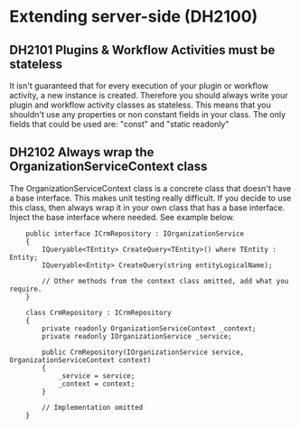 # Extending server-side (DH2100)

## DH2101 Plugins & Workflow Activities must be stateless
It isn't guaranteed that for every execution of your plugin or workflow activity, a new instance is created. Therefore you should always write your plugin and workflow activity classes as stateless. This means that you shouldn't use any properties or non constant fields in your class. The only fields that could be used are: "const" and "static readonly"

## DH2102 Always wrap the OrganizationServiceContext class
The OrganizationServiceContext class is a concrete class that doesn't have a base interface. This makes unit testing really difficult. If you decide to use this class, then always wrap it in your own class that has a base interface. Inject the base interface where needed. See example below.

````
    public interface ICrmRepository : IOrganizationService
    {
        IQueryable<TEntity> CreateQuery<TEntity>() where TEntity : Entity;
        IQueryable<Entity> CreateQuery(string entityLogicalName);

        // Other methods from the context class omitted, add what you require.
    }

    class CrmRepository : ICrmRepository
    {
        private readonly OrganizationServiceContext _context;
        private readonly IOrganizationService _service;

        public CrmRepository(IOrganizationService service, OrganizationServiceContext context)
        {
            _service = service;
            _context = context;
        }

        // Implementation omitted
    }

````

